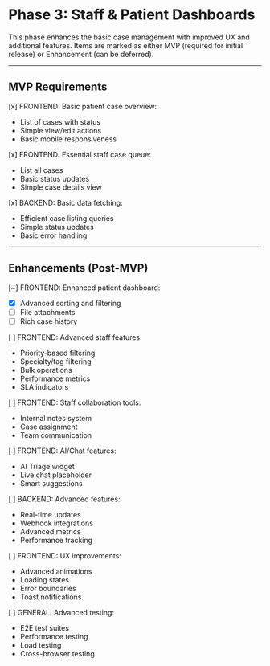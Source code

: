 # Phase 3: Staff & Patient Dashboards

This phase enhances the basic case management with improved UX and additional features. Items are marked as either MVP (required for initial release) or Enhancement (can be deferred).

---

## MVP Requirements

[x] FRONTEND: Basic patient case overview:
   - List of cases with status
   - Simple view/edit actions
   - Basic mobile responsiveness

[x] FRONTEND: Essential staff case queue:
   - List all cases
   - Basic status updates
   - Simple case details view

[x] BACKEND: Basic data fetching:
   - Efficient case listing queries
   - Simple status updates
   - Basic error handling

---

## Enhancements (Post-MVP)

[~] FRONTEND: Enhanced patient dashboard:
   - [x] Advanced sorting and filtering
   - [ ] File attachments
   - [ ] Rich case history

[ ] FRONTEND: Advanced staff features:
   - Priority-based filtering
   - Specialty/tag filtering
   - Bulk operations
   - Performance metrics
   - SLA indicators

[ ] FRONTEND: Staff collaboration tools:
   - Internal notes system
   - Case assignment
   - Team communication

[ ] FRONTEND: AI/Chat features:
   - AI Triage widget
   - Live chat placeholder
   - Smart suggestions

[ ] BACKEND: Advanced features:
   - Real-time updates
   - Webhook integrations
   - Advanced metrics
   - Performance tracking

[ ] FRONTEND: UX improvements:
   - Advanced animations
   - Loading states
   - Error boundaries
   - Toast notifications

[ ] GENERAL: Advanced testing:
   - E2E test suites
   - Performance testing
   - Load testing
   - Cross-browser testing